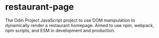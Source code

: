 # restaurant-page
The Odin Project JavaScript project to use DOM manipulation to dynamically render a restaurant homepage. Aimed to use npm, webpack, npm scripts, and ESM in development and production.
